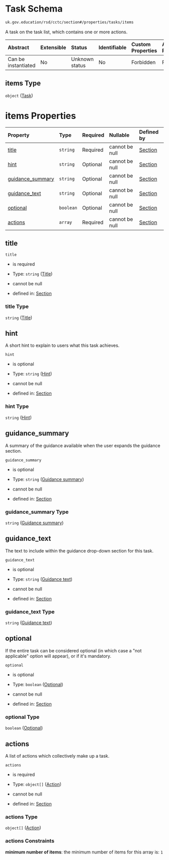 # Task Schema

```txt
uk.gov.education/rsd/cctc/section#/properties/tasks/items
```

A task on the task list, which contains one or more actions.

| Abstract            | Extensible | Status         | Identifiable | Custom Properties | Additional Properties | Access Restrictions | Defined In                                                                                      |
| :------------------ | :--------- | :------------- | :----------- | :---------------- | :-------------------- | :------------------ | :---------------------------------------------------------------------------------------------- |
| Can be instantiated | No         | Unknown status | No           | Forbidden         | Forbidden             | none                | [section.schema.json\*](../../app/workflows/schemas/section.schema.json "open original schema") |

## items Type

`object` ([Task](section-properties-tasks-task.md))

# items Properties

| Property                               | Type      | Required | Nullable       | Defined by                                                                                                                                                      |
| :------------------------------------- | :-------- | :------- | :------------- | :-------------------------------------------------------------------------------------------------------------------------------------------------------------- |
| [title](#title)                        | `string`  | Required | cannot be null | [Section](section-properties-tasks-task-properties-title.md "uk.gov.education/rsd/cctc/section#/properties/tasks/items/properties/title")                       |
| [hint](#hint)                          | `string`  | Optional | cannot be null | [Section](section-properties-tasks-task-properties-hint.md "uk.gov.education/rsd/cctc/section#/properties/tasks/items/properties/hint")                         |
| [guidance\_summary](#guidance_summary) | `string`  | Optional | cannot be null | [Section](section-properties-tasks-task-properties-guidance-summary.md "uk.gov.education/rsd/cctc/section#/properties/tasks/items/properties/guidance_summary") |
| [guidance\_text](#guidance_text)       | `string`  | Optional | cannot be null | [Section](section-properties-tasks-task-properties-guidance-text.md "uk.gov.education/rsd/cctc/section#/properties/tasks/items/properties/guidance_text")       |
| [optional](#optional)                  | `boolean` | Optional | cannot be null | [Section](section-properties-tasks-task-properties-optional.md "uk.gov.education/rsd/cctc/section#/properties/tasks/items/properties/optional")                 |
| [actions](#actions)                    | `array`   | Required | cannot be null | [Section](section-properties-tasks-task-properties-actions.md "uk.gov.education/rsd/cctc/section#/properties/tasks/items/properties/actions")                   |

## title



`title`

*   is required

*   Type: `string` ([Title](section-properties-tasks-task-properties-title.md))

*   cannot be null

*   defined in: [Section](section-properties-tasks-task-properties-title.md "uk.gov.education/rsd/cctc/section#/properties/tasks/items/properties/title")

### title Type

`string` ([Title](section-properties-tasks-task-properties-title.md))

## hint

A short hint to explain to users what this task achieves.

`hint`

*   is optional

*   Type: `string` ([Hint](section-properties-tasks-task-properties-hint.md))

*   cannot be null

*   defined in: [Section](section-properties-tasks-task-properties-hint.md "uk.gov.education/rsd/cctc/section#/properties/tasks/items/properties/hint")

### hint Type

`string` ([Hint](section-properties-tasks-task-properties-hint.md))

## guidance\_summary

A summary of the guidance available when the user expands the guidance section.

`guidance_summary`

*   is optional

*   Type: `string` ([Guidance summary](section-properties-tasks-task-properties-guidance-summary.md))

*   cannot be null

*   defined in: [Section](section-properties-tasks-task-properties-guidance-summary.md "uk.gov.education/rsd/cctc/section#/properties/tasks/items/properties/guidance_summary")

### guidance\_summary Type

`string` ([Guidance summary](section-properties-tasks-task-properties-guidance-summary.md))

## guidance\_text

The text to include within the guidance drop-down section for this task.

`guidance_text`

*   is optional

*   Type: `string` ([Guidance text](section-properties-tasks-task-properties-guidance-text.md))

*   cannot be null

*   defined in: [Section](section-properties-tasks-task-properties-guidance-text.md "uk.gov.education/rsd/cctc/section#/properties/tasks/items/properties/guidance_text")

### guidance\_text Type

`string` ([Guidance text](section-properties-tasks-task-properties-guidance-text.md))

## optional

If the entire task can be considered optional (in which case a "not applicable" option will appear), or if it's mandatory.

`optional`

*   is optional

*   Type: `boolean` ([Optional](section-properties-tasks-task-properties-optional.md))

*   cannot be null

*   defined in: [Section](section-properties-tasks-task-properties-optional.md "uk.gov.education/rsd/cctc/section#/properties/tasks/items/properties/optional")

### optional Type

`boolean` ([Optional](section-properties-tasks-task-properties-optional.md))

## actions

A list of actions which collectively make up a task.

`actions`

*   is required

*   Type: `object[]` ([Action](section-properties-tasks-task-properties-actions-action.md))

*   cannot be null

*   defined in: [Section](section-properties-tasks-task-properties-actions.md "uk.gov.education/rsd/cctc/section#/properties/tasks/items/properties/actions")

### actions Type

`object[]` ([Action](section-properties-tasks-task-properties-actions-action.md))

### actions Constraints

**minimum number of items**: the minimum number of items for this array is: `1`
